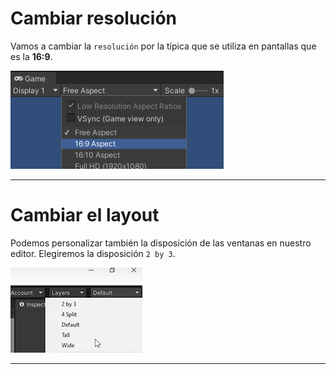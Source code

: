 

# Cambiar resolución

Vamos a cambiar la ``resolución`` por la típica que se utiliza en pantallas que es la **16:9**.

![](2023-03-02-12-54-52.png)

---

# Cambiar el layout

Podemos personalizar también la disposición de las ventanas en nuestro editor. Elegiremos la disposición ``2 by 3``.

![imagen](media/image2.png)

---